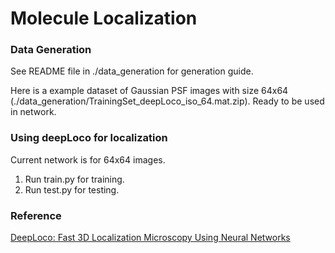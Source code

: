 # Molecule Localization

### Data Generation ###
See README file in ./data_generation for generation guide.

Here is a example dataset of Gaussian PSF images with size 64x64 (./data_generation/TrainingSet_deepLoco_iso_64.mat.zip). Ready to be used in network.
### Using deepLoco for localization ###
Current network is for 64x64 images.
1. Run train.py for training.
2. Run test.py for testing.


### Reference ###
[DeepLoco: Fast 3D Localization Microscopy Using Neural Networks](https://www.biorxiv.org/content/biorxiv/early/2018/02/16/267096.full.pdf)
